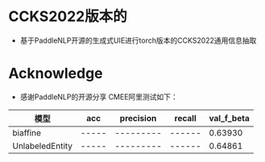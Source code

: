 # CCKS2022版本的
- 基于PaddleNLP开源的生成式UIE进行torch版本的CCKS2022通用信息抽取
# Acknowledge
- 感谢PaddleNLP的开源分享
CMEE阿里测试如下：

|        模型      |  acc  | precision | recall |  val_f_beta  |
|       ----       | ----- | --------- | ------ |   --------   |
|     biaffine     | ----- | --------- | ------ |   0.63930    |
| UnlabeledEntity  | ----- | --------- | ------ |   0.64861    |
